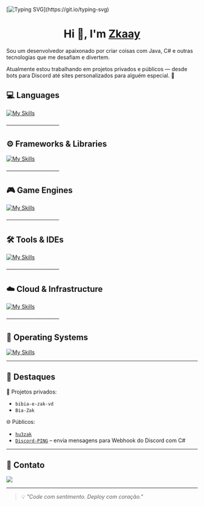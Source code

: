 [![Typing SVG](https://readme-typing-svg.demolab.com?font=Fira+Code&duration=3600&pause=3000&color=F7F7F7&width=435&lines=Welcome+to+Zkaay+GitHub+profile.)](https://git.io/typing-svg)

<h1 align="center">Hi 👋, I'm <a href="https://github.com/hu3zak" target="blank">
Zkaay</a></h1>

Sou um desenvolvedor apaixonado por criar coisas com Java, C# e outras tecnologias que me desafiam e divertem.

Atualmente estou trabalhando em projetos privados e públicos — desde bots para Discord até sites personalizados para alguém especial. 🚀

## 💻 Languages
[![My Skills](https://skillicons.dev/icons?i=js,html,css,cs,php,python,java,lua)](https://skillicons.dev)

──────────────

## ⚙️ Frameworks & Libraries
[![My Skills](https://skillicons.dev/icons?i=react,nextjs,django,dotnet,discordjs,nodejs,npm)](https://skillicons.dev)

──────────────

## 🎮 Game Engines
[![My Skills](https://skillicons.dev/icons?i=unity,unreal,godot,gamemakerstudio,robloxstudio)](https://skillicons.dev)

──────────────

## 🛠️ Tools & IDEs
[![My Skills](https://skillicons.dev/icons?i=vscode,visualstudio,pycharm,androidstudio,github,git,figma,notion,wordpress,vercel,discord,replit)](https://skillicons.dev)

──────────────

## ☁️ Cloud & Infrastructure
[![My Skills](https://skillicons.dev/icons?i=azure,cloudflare,docker,dynamodb)](https://skillicons.dev)

──────────────

## 🐧 Operating Systems
[![My Skills](https://skillicons.dev/icons?i=linux,ubuntu,mint,archlinux,kali)](https://skillicons.dev)


---

## 📂 Destaques

🔐 Projetos privados:
- `bibia-e-zak-vd`  
- `Bia-Zak`

🌐 Públicos:
- [`hu3zak`](https://github.com/hu3zak/hu3zak)
- [`Discord-PING`](https://github.com/hu3zak/Discord-PING) – envia mensagens para Webhook do Discord com C#

---

## 📱 Contato

<div>
  <a href="https://discord.com/users/1277026282185687042" target="_blank">
    <img src="https://img.shields.io/badge/Discord-7289DA?style=for-the-badge&logo=discord&logoColor=white">
  </a>
</div>

---

> 💡 *"Code com sentimento. Deploy com coração."*

